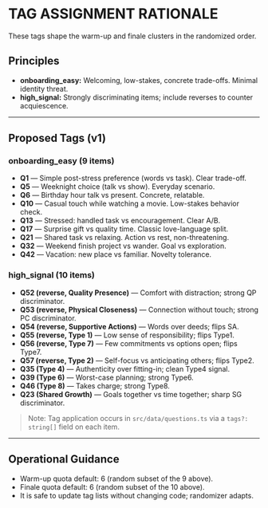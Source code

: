# TAG ASSIGNMENT RATIONALE

These tags shape the warm-up and finale clusters in the randomized order.

## Principles
- **onboarding_easy:** Welcoming, low-stakes, concrete trade-offs. Minimal identity threat.
- **high_signal:** Strongly discriminating items; include reverses to counter acquiescence.

---

## Proposed Tags (v1)

### onboarding_easy (9 items)
- **Q1** — Simple post-stress preference (words vs task). Clear trade-off.
- **Q5** — Weeknight choice (talk vs show). Everyday scenario.
- **Q6** — Birthday hour talk vs present. Concrete, relatable.
- **Q10** — Casual touch while watching a movie. Low-stakes behavior check.
- **Q13** — Stressed: handled task vs encouragement. Clear A/B.
- **Q17** — Surprise gift vs quality time. Classic love-language split.
- **Q21** — Shared task vs relaxing. Action vs rest, non-threatening.
- **Q32** — Weekend finish project vs wander. Goal vs exploration.
- **Q42** — Vacation: new place vs familiar. Novelty tolerance.

### high_signal (10 items)
- **Q52 (reverse, Quality Presence)** — Comfort with distraction; strong QP discriminator.
- **Q53 (reverse, Physical Closeness)** — Connection without touch; strong PC discriminator.
- **Q54 (reverse, Supportive Actions)** — Words over deeds; flips SA.
- **Q55 (reverse, Type 1)** — Low sense of responsibility; flips Type1.
- **Q56 (reverse, Type 7)** — Few commitments vs options open; flips Type7.
- **Q57 (reverse, Type 2)** — Self-focus vs anticipating others; flips Type2.
- **Q35 (Type 4)** — Authenticity over fitting-in; clean Type4 signal.
- **Q39 (Type 6)** — Worst-case planning; strong Type6.
- **Q46 (Type 8)** — Takes charge; strong Type8.
- **Q23 (Shared Growth)** — Goals together vs time together; sharp SG discriminator.

> Note: Tag application occurs in `src/data/questions.ts` via a `tags?: string[]` field on each item.

---

## Operational Guidance
- Warm-up quota default: 6 (random subset of the 9 above).
- Finale quota default: 6 (random subset of the 10 above).
- It is safe to update tag lists without changing code; randomizer adapts.




